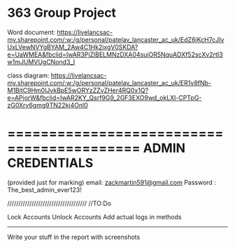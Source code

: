 # 363 Group Project

Word document:
https://livelancsac-my.sharepoint.com/:w:/g/personal/patelav_lancaster_ac_uk/EdZ6jKcH7cJIvUxLVewNVYgBYAM_2Aw4C1Hk2ixgV0SKDA?e=UaWMEA&fbclid=IwAR3PjZlBELMNzDXA04sujOR5NquADXf52scXv2rtI3w1mJUMVUgCNond3_I

class diagram:
https://livelancsac-my.sharepoint.com/:w:/g/personal/patelav_lancaster_ac_uk/ER1v8fNb-M1BitC9Hm0lJvkBpE5wORYzZZvZHer4RQ0x1Q?e=APjorW&fbclid=IwAR2KY_Qsrf9G9_2GF3EXO9wd_okLXl-CPTpG-zG0Xrv6gmg9TN22kj4Onl0


==========================================
           ADMIN CREDENTIALS
==========================================
(provided just for marking)
email: zackmartin591@gmail.com
Password : The_best_admin_ever123!


////////////////////////////////////
//TO:Do

Lock Accounts
Unlock Accounts
Add actual logs in methods 

---
Write your stuff in the report with screenshots





